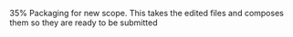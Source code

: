 35% Packaging for new scope.  This takes the edited files and composes them so they are ready to be submitted